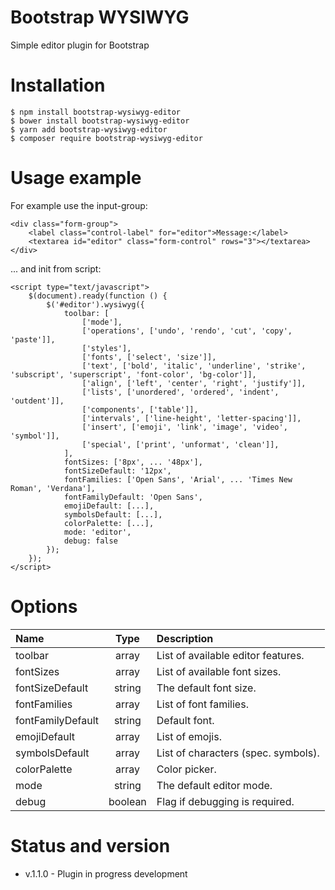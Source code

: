 # Bootstrap WYSIWYG
Simple editor plugin for Bootstrap

# Installation

    $ npm install bootstrap-wysiwyg-editor
    $ bower install bootstrap-wysiwyg-editor
    $ yarn add bootstrap-wysiwyg-editor
    $ composer require bootstrap-wysiwyg-editor

# Usage example

For example use the input-group:

    <div class="form-group">
        <label class="control-label" for="editor">Message:</label>
        <textarea id="editor" class="form-control" rows="3"></textarea>
    </div>

... and init from script:

    <script type="text/javascript">
        $(document).ready(function () {
            $('#editor').wysiwyg({
                toolbar: [
                    ['mode'],
                    ['operations', ['undo', 'rendo', 'cut', 'copy', 'paste']],
                    ['styles'],
                    ['fonts', ['select', 'size']],
                    ['text', ['bold', 'italic', 'underline', 'strike', 'subscript', 'superscript', 'font-color', 'bg-color']],
                    ['align', ['left', 'center', 'right', 'justify']],
                    ['lists', ['unordered', 'ordered', 'indent', 'outdent']],
                    ['components', ['table']],
                    ['intervals', ['line-height', 'letter-spacing']],
                    ['insert', ['emoji', 'link', 'image', 'video', 'symbol']],
                    ['special', ['print', 'unformat', 'clean']],
                ],
                fontSizes: ['8px', ... '48px'],
                fontSizeDefault: '12px',
                fontFamilies: ['Open Sans', 'Arial', ... 'Times New Roman', 'Verdana'],
                fontFamilyDefault: 'Open Sans',
                emojiDefault: [...],
                symbolsDefault: [...],
                colorPalette: [...],
                mode: 'editor',
                debug: false
            });
        });
    </script>

# Options

| Name                | Type      | Description                   |
|:------------------- |:---------:|:----------------------------- |
| toolbar             | array     | List of available editor features. |
| fontSizes           | array     | List of available font sizes. |
| fontSizeDefault     | string    | The default font size. |
| fontFamilies        | array     | List of font families. |
| fontFamilyDefault   | string    | Default font. |
| emojiDefault        | array     | List of emojis. |
| symbolsDefault      | array     | List of characters (spec. symbols). |
| colorPalette        | array     | Color picker. |
| mode                | string    | The default editor mode. |
| debug               | boolean   | Flag if debugging is required. |


# Status and version
* v.1.1.0 - Plugin in progress development